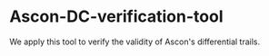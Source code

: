 # Ascon-DC-verification-tool
We apply this tool to verify the validity of Ascon's differential trails.
